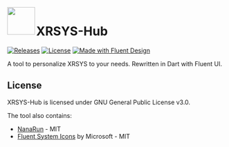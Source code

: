 

<img  align="left" src="windows/runner/resources/revision_icon.ico" width="64" height="64" />

# XRSYS-Hub
[![Releases](https://img.shields.io/github/v/release/xrgzs/xrsys-hub.svg)](https://github.com/xrgzs/xrsys-hub/releases)
[![License](https://img.shields.io/github/license/xrgzs/xrsys-hub.svg)](https://github.com/xrgzs/xrsys-hub/blob/main/LICENSE)
[![Made with Fluent Design](https://img.shields.io/badge/fluent-design-blue?style=flat-square&color=gray&labelColor=0078D7)](https://github.com/bdlukaa/fluent_ui)
<br>

A tool to personalize XRSYS to your needs. Rewritten in Dart with Fluent UI.

## License

XRSYS-Hub is licensed under GNU General Public License v3.0. 

The tool also contains:
* [NanaRun](https://github.com/M2Team/NanaRun) - MIT
* [Fluent System Icons](https://github.com/microsoft/fluentui-system-icons) by Microsoft - MIT

## 
